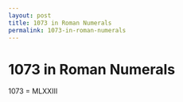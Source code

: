 ```yaml
---
layout: post
title: 1073 in Roman Numerals
permalink: 1073-in-roman-numerals
---
```


# 1073 in Roman Numerals

1073 = MLXXIII

